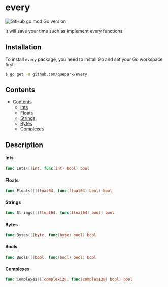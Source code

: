 # every

![GitHub go.mod Go version](https://img.shields.io/badge/Go-1.20-brightgreen)

It will save your time such as implement every functions

## Installation
To install `every` package, you need to install Go and set your Go workspace first.
```sh
$ go get -u github.com/quepark/every
```

## Contents

- [Contents](#contents)
  - [Ints](#getDateOfFirstMondayOfMonth)
  - [Floats](#getDateOfFirstTuesdayOfMonth)
  - [Strings](#getDateOfFirstWednesdayOfMonth)
  - [Bytes](#getDateOfFirstThursdayOfMonth)
  - [Complexes](#getDateOfFirstFridayOfMonth)
    
## Description

#### Ints
```go
func Ints([]int, func(int) bool) bool
```

#### Floats
```go
func Floats([]float64, func(float64) bool) bool
```

#### Strings
```go
func Strings([]float64, func(float64) bool) bool
```

#### Bytes
```go
func Bytes([]byte, func(byte) bool) bool
```

#### Bools
```go
func Bools([]bool, func(bool) bool) bool
```

#### Complexes
```go
func Complexes([]complex128, func(complex128) bool) bool
```